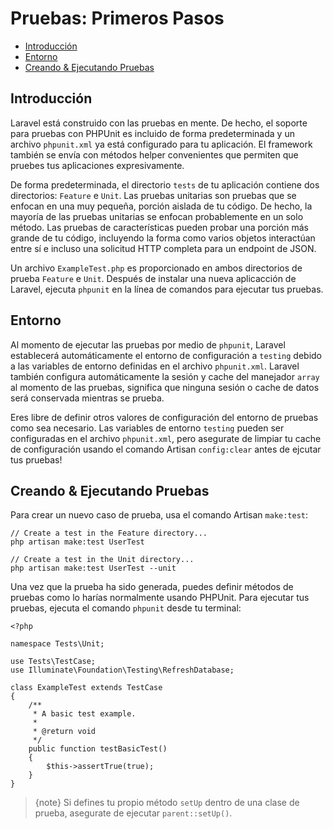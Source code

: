 # Pruebas: Primeros Pasos

- [Introducción](#introduction)
- [Entorno](#environment)
- [Creando & Ejecutando Pruebas](#creating-and-running-tests)

<a name="introduction"></a>
## Introducción

Laravel está construido con las pruebas en mente. De hecho, el soporte para pruebas con PHPUnit es incluido de forma predeterminada y un archivo `phpunit.xml` ya está configurado para tu aplicación. El framework también se envía con métodos helper convenientes que permiten que pruebes tus aplicaciones expresivamente.

De forma predeterminada, el directorio `tests` de tu aplicación contiene dos directorios: `Feature` e `Unit`. Las pruebas unitarias son pruebas que se enfocan en una muy pequeña, porción aislada de tu código. De hecho, la mayoría de las pruebas unitarias se enfocan probablemente en un solo método. Las pruebas de características pueden probar una porción más grande de tu código, incluyendo la forma como varios objetos interactúan entre sí e incluso una solicitud HTTP completa para un endpoint de JSON.

Un archivo `ExampleTest.php` es proporcionado en ambos directorios de prueba `Feature` e `Unit`. Después de instalar una nueva aplicacción de Laravel, ejecuta `phpunit` en la línea de comandos para ejecutar tus pruebas.

<a name="environment"></a>
## Entorno

Al momento de ejecutar las pruebas por medio de `phpunit`, Laravel establecerá automáticamente el entorno de configuración a `testing` debido a las variables de entorno definidas en el archivo `phpunit.xml`. Laravel también configura automáticamente la sesión y cache del manejador `array` al momento de las pruebas, significa que ninguna sesión o cache de datos será conservada mientras se prueba.

Eres libre de definir otros valores de configuración del entorno de pruebas como sea necesario. Las variables de entorno `testing` pueden ser configuradas en el archivo `phpunit.xml`, pero asegurate de limpiar tu cache de configuración usando el comando Artisan `config:clear` antes de ejcutar tus pruebas!

<a name="creating-and-running-tests"></a>
## Creando & Ejecutando Pruebas

Para crear un nuevo caso de prueba, usa el comando Artisan `make:test`:

    // Create a test in the Feature directory...
    php artisan make:test UserTest

    // Create a test in the Unit directory...
    php artisan make:test UserTest --unit

Una vez que la prueba ha sido generada, puedes definir métodos de pruebas como lo harías normalmente usando PHPUnit. Para ejecutar tus pruebas, ejecuta el comando `phpunit` desde tu terminal:

    <?php

    namespace Tests\Unit;

    use Tests\TestCase;
    use Illuminate\Foundation\Testing\RefreshDatabase;

    class ExampleTest extends TestCase
    {
        /**
         * A basic test example.
         *
         * @return void
         */
        public function testBasicTest()
        {
            $this->assertTrue(true);
        }
    }

> {note} Si defines tu propio método `setUp` dentro de una clase de prueba, asegurate de ejecutar `parent::setUp()`.
